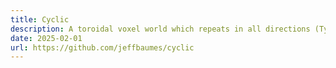 ```yaml
---
title: Cyclic
description: A toroidal voxel world which repeats in all directions (TypeScript, WebGL, WebSockets).
date: 2025-02-01
url: https://github.com/jeffbaumes/cyclic
---
```

